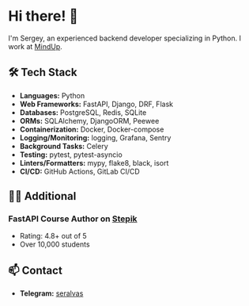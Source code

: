 # Hi there! 👋

I'm Sergey, an experienced backend developer specializing in Python. I work at [MindUp](https://mindup.team).

## 🛠️ Tech Stack

- **Languages:** Python
- **Web Frameworks:** FastAPI, Django, DRF, Flask
- **Databases:** PostgreSQL, Redis, SQLite
- **ORMs:** SQLAlchemy, DjangoORM, Peewee
- **Containerization:** Docker, Docker-compose
- **Logging/Monitoring:** logging, Grafana, Sentry
- **Background Tasks:** Celery
- **Testing:** pytest, pytest-asyncio
- **Linters/Formatters:** mypy, flake8, black, isort
- **CI/CD:** GitHub Actions, GitLab CI/CD

## 🧑‍🏫 Additional

### FastAPI Course Author on [Stepik](https://stepik.org/course/179694)
- Rating: 4.8+ out of 5
- Over 10,000 students

## 📫 Contact
- **Telegram:** [seralvas](https://t.me/seralvas)
